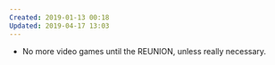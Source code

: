 ```yaml
---
Created: 2019-01-13 00:18
Updated: 2019-04-17 13:03
---
```



- No more video games until the REUNION, unless really necessary.